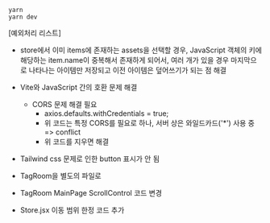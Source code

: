 ```
yarn
yarn dev
```

[예외처리 리스트]
- store에서 이미 items에 존재하는 assets을 선택할 경우, JavaScript 객체의 키에 해당하는 item.name이 중복해서 존재하게 되어서, 여러 개가 있을 경우 마지막으로 나타나는 아이템만 저장되고 이전 아이템은 덮어쓰기가 되는 점 해결

- Vite와 JavaScript 간의 호환 문제 해결
    - CORS 문제 해결 필요
        - axios.defaults.withCredentials = true;
        - 위 코드는 특정 CORS를 필요로 하나, 서버 상은 와일드카드('*') 사용 중 => conflict
        - 위 코드를 지우면 해결

- Tailwind css 문제로 인한 button 표시가 안 됨

- TagRoom을 별도의 파일로

- TagRoom MainPage ScrollControl 코드 변경

- Store.jsx 이동 범위 한정 코드 추가
